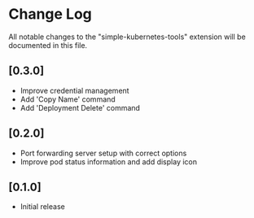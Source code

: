# Change Log

All notable changes to the "simple-kubernetes-tools" extension will be documented in this file.

## [0.3.0]

- Improve credential management
- Add 'Copy Name' command
- Add 'Deployment Delete' command


## [0.2.0]

- Port forwarding server setup with correct options
- Improve pod status information and add display icon 

## [0.1.0]

- Initial release